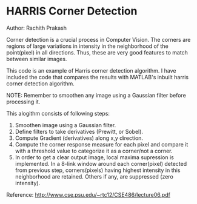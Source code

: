 # HARRIS Corner Detection

Author: Rachith Prakash

Corner detection is a crucial process in Computer Vision. The corners are regions of large variations in intensity in the neighborhood of the point(pixel) in all directions. Thus, these are very good features to match between similar images.

This code is an example of Harris corner detection algorithm. I have included the code that compares the results with MATLAB's inbuilt harris corner detection algorithm.

NOTE: Remember to smoothen any image using a Gaussian filter before processing it.

This alogithm consists of following steps:

1. Smoothen image using a Gaussian filter.
2. Define filters to take derivatives (Prewitt, or Sobel).
3. Compute Gradient (derivatives) along x,y direction.
4. Compute the corner response measure for each pixel and compare it with a threshold value to categorize it as a corner/not a corner.
5. In order to get a clear output image, local maxima supression is implemented. In a 8-link window around each corner(pixel) detected from previous step, corners(pixels) having highest intensity in this neighborhood are retained. Others if any, are suppressed (zero intensity).

Reference: http://www.cse.psu.edu/~rtc12/CSE486/lecture06.pdf
